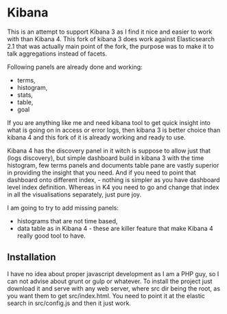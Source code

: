 # Kibana
This is an attempt to support Kibana 3 as I find it nice and easier to work with than Kibana 4. This fork of kibana 3 does work against Elasticsearch 2.1 that was actually main point of the fork, the purpose was to make it to talk aggregations instead of facets.

Following panels are already done and working:
- terms,
- histogram,
- stats,
- table,
- goal

If you are anything like me and need kibana tool to get quick insight into what is going on in access or error logs, then kibana 3 is better choice than kibana 4 and this fork of it is already working and ready to use.

Kibana 4 has the discovery panel in it witch is suppose to allow just that (logs discovery), but simple dashboard build in kibana 3 with the time histogram, few terms panels and documents table pane are vastly superior in providing the insight that you need. 
And if you need to point that dashboard onto different index, - nothing is simpler as you have dashboard level index definition. Whereas in K4 you need to go and change that index in all the visualisations separately, just pure joy.  

I am going to try to add missing panels:
- histograms that are not time based,
- data table as in Kibana 4 - these are killer feature that make Kibana 4 really good tool to have. 

## Installation
I have no idea about proper javascript development as I am a PHP guy, so I can not advise about grunt or gulp or whatever.
To install the project just download it and serve with any web server, where src dir being the root, as you want them to get src/index.html.
You need to point it at the elastic search in src/config.js and then it just work.